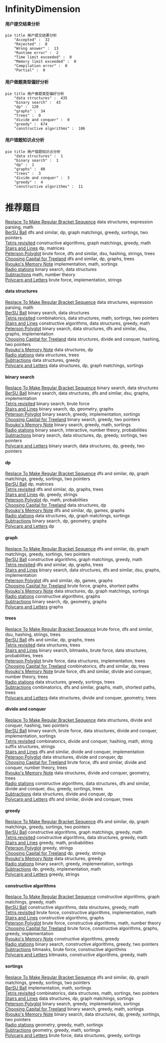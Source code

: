 # InfinityDimension
<!-- tabs:start -->
#### **用户提交结果分析**

```mermaid
pie title 用户提交结果分析
    "Accepted" :  32
    "Rejected" :  0
    "Wrong answer" :  13
    "Runtime error" :  2
    "Time limit exceeded" :  0
    "Memory limit exceeded" :  0
    "Compilation error" :  0
    "Partial" :  0
```
#### **用户做题类型偏好分析**

```mermaid
pie title 用户做题类型偏好分析
    "data structures" :  435
    "binary search" :  43
    "dp" :  120
    "graphs" :  34
    "trees" :  0
    "divide and conquer" :  0
    "greedy" :  674
    "constructive algorithms" :  106
```
#### **用户错题知识点分析**

```mermaid
pie title 用户错题知识点分析
    "data structures" :  1
    "binary search" :  1
    "dp" :  1
    "graphs" :  80
    "trees" :  3
    "divide and conquer" :  3
    "greedy" :  4
    "constructive algorithms" :  11
```
<!-- tabs:end -->
# 推荐题目
[Replace To Make Regular Bracket Sequence](http://codeforces.com/problemset/problem/612/C)		data structures,
                        expression parsing,
                        math		  
[BerSU Ball](http://codeforces.com/problemset/problem/489/B)		dfs and similar,
                        dp,
                        graph matchings,
                        greedy,
                        sortings,
                        two pointers		  
[Tetris revisited](http://codeforces.com/problemset/problem/86/B)		constructive algorithms,
                        graph matchings,
                        greedy,
                        math		  
[Stairs and Lines](http://codeforces.com/problemset/problem/498/E)		dp,
                        matrices		  
[Peterson Polyglot](http://codeforces.com/problemset/problem/778/C)		brute force,
                        dfs and similar,
                        dsu,
                        hashing,
                        strings,
                        trees		  
[Choosing Capital for Treeland](http://codeforces.com/problemset/problem/219/D)		dfs and similar,
                        dp,
                        graphs,
                        trees		  
[Ryouko's Memory Note](https://codeforces.com/contest/434/problem/A)		implementation,
                        math,
                        sortings		  
[Radio stations](http://codeforces.com/problemset/problem/762/E)		binary search,
                        data structures		  
[Subtractions](http://codeforces.com/problemset/problem/267/A)		math,
                        number theory		  
[Polycarp and Letters](http://codeforces.com/problemset/problem/864/B)		brute force,
                        implementation,
                        strings		  
<!-- tabs:start -->
#### **data structures**
[Replace To Make Regular Bracket Sequence](http://codeforces.com/problemset/problem/612/C)		data structures,
                        expression parsing,
                        math		  
[BerSU Ball](http://codeforces.com/problemset/problem/762/E)		binary search,
                        data structures		  
[Tetris revisited](http://codeforces.com/problemset/problem/1007/A)		combinatorics,
                        data structures,
                        math,
                        sortings,
                        two pointers		  
[Stairs and Lines](http://codeforces.com/problemset/problem/721/D)		constructive algorithms,
                        data structures,
                        greedy,
                        math		  
[Peterson Polyglot](http://codeforces.com/problemset/problem/1419/F)		binary search,
                        data structures,
                        dfs and similar,
                        dsu,
                        graphs,
                        implementation		  
[Choosing Capital for Treeland](http://codeforces.com/problemset/problem/1418/G)		data structures,
                        divide and conquer,
                        hashing,
                        two pointers		  
[Ryouko's Memory Note](http://codeforces.com/problemset/problem/425/C)		data structures,
                        dp		  
[Radio stations](https://codeforces.com/contest/1434/problem/D)		data structures,
                        trees		  
[Subtractions](http://codeforces.com/problemset/problem/144/E)		data structures,
                        greedy		  
[Polycarp and Letters](http://codeforces.com/problemset/problem/1389/F)		data structures,
                        dp,
                        graph matchings,
                        sortings		  
#### **binary search**
[Replace To Make Regular Bracket Sequence](http://codeforces.com/problemset/problem/762/E)		binary search,
                        data structures		  
[BerSU Ball](http://codeforces.com/problemset/problem/1419/F)		binary search,
                        data structures,
                        dfs and similar,
                        dsu,
                        graphs,
                        implementation		  
[Tetris revisited](http://codeforces.com/problemset/problem/448/D)		binary search,
                        brute force		  
[Stairs and Lines](http://codeforces.com/problemset/problem/1366/F)		binary search,
                        dp,
                        geometry,
                        graphs		  
[Peterson Polyglot](http://codeforces.com/problemset/problem/822/C)		binary search,
                        greedy,
                        implementation,
                        sortings		  
[Choosing Capital for Treeland](http://codeforces.com/problemset/problem/609/D)		binary search,
                        greedy,
                        two pointers		  
[Ryouko's Memory Note](http://codeforces.com/problemset/problem/1201/C)		binary search,
                        greedy,
                        math,
                        sortings		  
[Radio stations](http://codeforces.com/problemset/problem/1114/E)		binary search,
                        interactive,
                        number theory,
                        probabilities		  
[Subtractions](http://codeforces.com/problemset/problem/1257/D)		binary search,
                        data structures,
                        dp,
                        greedy,
                        sortings,
                        two pointers		  
[Polycarp and Letters](http://codeforces.com/problemset/problem/1492/C)		binary search,
                        data structures,
                        dp,
                        greedy,
                        two pointers		  
#### **dp**
[Replace To Make Regular Bracket Sequence](http://codeforces.com/problemset/problem/489/B)		dfs and similar,
                        dp,
                        graph matchings,
                        greedy,
                        sortings,
                        two pointers		  
[BerSU Ball](http://codeforces.com/problemset/problem/498/E)		dp,
                        matrices		  
[Tetris revisited](http://codeforces.com/problemset/problem/219/D)		dfs and similar,
                        dp,
                        graphs,
                        trees		  
[Stairs and Lines](http://codeforces.com/problemset/problem/1037/C)		dp,
                        greedy,
                        strings		  
[Peterson Polyglot](http://codeforces.com/problemset/problem/303/E)		dp,
                        math,
                        probabilities		  
[Choosing Capital for Treeland](http://codeforces.com/problemset/problem/425/C)		data structures,
                        dp		  
[Ryouko's Memory Note](https://codeforces.com/contest/918/problem/D)		dfs and similar,
                        dp,
                        games,
                        graphs		  
[Radio stations](http://codeforces.com/problemset/problem/1389/F)		data structures,
                        dp,
                        graph matchings,
                        sortings		  
[Subtractions](http://codeforces.com/problemset/problem/1366/F)		binary search,
                        dp,
                        geometry,
                        graphs		  
[Polycarp and Letters](http://codeforces.com/problemset/problem/1227/F1)		dp		  
#### **graph**
[Replace To Make Regular Bracket Sequence](http://codeforces.com/problemset/problem/489/B)		dfs and similar,
                        dp,
                        graph matchings,
                        greedy,
                        sortings,
                        two pointers		  
[BerSU Ball](http://codeforces.com/problemset/problem/86/B)		constructive algorithms,
                        graph matchings,
                        greedy,
                        math		  
[Tetris revisited](http://codeforces.com/problemset/problem/219/D)		dfs and similar,
                        dp,
                        graphs,
                        trees		  
[Stairs and Lines](http://codeforces.com/problemset/problem/1419/F)		binary search,
                        data structures,
                        dfs and similar,
                        dsu,
                        graphs,
                        implementation		  
[Peterson Polyglot](https://codeforces.com/contest/918/problem/D)		dfs and similar,
                        dp,
                        games,
                        graphs		  
[Choosing Capital for Treeland](http://codeforces.com/problemset/problem/1433/G)		brute force,
                        graphs,
                        shortest paths		  
[Ryouko's Memory Note](http://codeforces.com/problemset/problem/1389/F)		data structures,
                        dp,
                        graph matchings,
                        sortings		  
[Radio stations](http://codeforces.com/problemset/problem/323/B)		constructive algorithms,
                        graphs		  
[Subtractions](http://codeforces.com/problemset/problem/1366/F)		binary search,
                        dp,
                        geometry,
                        graphs		  
[Polycarp and Letters](http://codeforces.com/problemset/problem/1037/E)		graphs		  
#### **trees**
[Replace To Make Regular Bracket Sequence](http://codeforces.com/problemset/problem/778/C)		brute force,
                        dfs and similar,
                        dsu,
                        hashing,
                        strings,
                        trees		  
[BerSU Ball](http://codeforces.com/problemset/problem/219/D)		dfs and similar,
                        dp,
                        graphs,
                        trees		  
[Tetris revisited](https://codeforces.com/contest/1434/problem/D)		data structures,
                        trees		  
[Stairs and Lines](http://codeforces.com/problemset/problem/1479/D)		binary search,
                        bitmasks,
                        brute force,
                        data structures,
                        probabilities,
                        trees		  
[Peterson Polyglot](http://codeforces.com/problemset/problem/1511/C)		brute force,
                        data structures,
                        implementation,
                        trees		  
[Choosing Capital for Treeland](http://codeforces.com/problemset/problem/1499/F)		combinatorics,
                        dfs and similar,
                        dp,
                        trees		  
[Ryouko's Memory Note](http://codeforces.com/problemset/problem/1491/E)		brute force,
                        dfs and similar,
                        divide and conquer,
                        number theory,
                        trees		  
[Radio stations](http://codeforces.com/problemset/problem/1466/D)		data structures,
                        greedy,
                        sortings,
                        trees		  
[Subtractions](http://codeforces.com/problemset/problem/1495/D)		combinatorics,
                        dfs and similar,
                        graphs,
                        math,
                        shortest paths,
                        trees		  
[Polycarp and Letters](http://codeforces.com/problemset/problem/1303/G)		data structures,
                        divide and conquer,
                        geometry,
                        trees		  
#### **divide and conquer**
[Replace To Make Regular Bracket Sequence](http://codeforces.com/problemset/problem/1418/G)		data structures,
                        divide and conquer,
                        hashing,
                        two pointers		  
[BerSU Ball](http://codeforces.com/problemset/problem/1461/D)		binary search,
                        brute force,
                        data structures,
                        divide and conquer,
                        implementation,
                        sortings		  
[Tetris revisited](http://codeforces.com/problemset/problem/1466/G)		combinatorics,
                        divide and conquer,
                        hashing,
                        math,
                        string suffix structures,
                        strings		  
[Stairs and Lines](http://codeforces.com/problemset/problem/1490/D)		dfs and similar,
                        divide and conquer,
                        implementation		  
[Peterson Polyglot](https://codeforces.com/contest/1483/problem/C)		data structures,
                        divide and conquer,
                        dp		  
[Choosing Capital for Treeland](http://codeforces.com/problemset/problem/1491/E)		brute force,
                        dfs and similar,
                        divide and conquer,
                        number theory,
                        trees		  
[Ryouko's Memory Note](http://codeforces.com/problemset/problem/1303/G)		data structures,
                        divide and conquer,
                        geometry,
                        trees		  
[Radio stations](http://codeforces.com/problemset/problem/1494/D)		constructive algorithms,
                        data structures,
                        dfs and similar,
                        divide and conquer,
                        dsu,
                        greedy,
                        sortings,
                        trees		  
[Subtractions](http://codeforces.com/problemset/problem/1482/E)		data structures,
                        divide and conquer,
                        dp		  
[Polycarp and Letters](http://codeforces.com/problemset/problem/566/C)		dfs and similar,
                        divide and conquer,
                        trees		  
#### **greedy**
[Replace To Make Regular Bracket Sequence](http://codeforces.com/problemset/problem/489/B)		dfs and similar,
                        dp,
                        graph matchings,
                        greedy,
                        sortings,
                        two pointers		  
[BerSU Ball](http://codeforces.com/problemset/problem/86/B)		constructive algorithms,
                        graph matchings,
                        greedy,
                        math		  
[Tetris revisited](http://codeforces.com/problemset/problem/721/D)		constructive algorithms,
                        data structures,
                        greedy,
                        math		  
[Stairs and Lines](https://codeforces.com/contest/443/problem/D)		greedy,
                        math,
                        probabilities		  
[Peterson Polyglot](http://codeforces.com/problemset/problem/1251/B)		greedy,
                        strings		  
[Choosing Capital for Treeland](http://codeforces.com/problemset/problem/1037/C)		dp,
                        greedy,
                        strings		  
[Ryouko's Memory Note](http://codeforces.com/problemset/problem/144/E)		data structures,
                        greedy		  
[Radio stations](http://codeforces.com/problemset/problem/822/C)		binary search,
                        greedy,
                        implementation,
                        sortings		  
[Subtractions](https://codeforces.com/contest/918/problem/C)		dp,
                        greedy,
                        implementation,
                        math		  
[Polycarp and Letters](http://codeforces.com/problemset/problem/464/A)		greedy,
                        strings		  
#### **constructive algorithms**
[Replace To Make Regular Bracket Sequence](http://codeforces.com/problemset/problem/86/B)		constructive algorithms,
                        graph matchings,
                        greedy,
                        math		  
[BerSU Ball](http://codeforces.com/problemset/problem/721/D)		constructive algorithms,
                        data structures,
                        greedy,
                        math		  
[Tetris revisited](http://codeforces.com/problemset/problem/761/A)		brute force,
                        constructive algorithms,
                        implementation,
                        math		  
[Stairs and Lines](http://codeforces.com/problemset/problem/323/B)		constructive algorithms,
                        graphs		  
[Peterson Polyglot](http://codeforces.com/problemset/problem/1469/D)		brute force,
                        constructive algorithms,
                        math,
                        number theory		  
[Choosing Capital for Treeland](http://codeforces.com/problemset/problem/1481/D)		brute force,
                        constructive algorithms,
                        graphs,
                        greedy,
                        implementation		  
[Ryouko's Memory Note](http://codeforces.com/problemset/problem/1493/A)		constructive algorithms,
                        greedy		  
[Radio stations](http://codeforces.com/problemset/problem/1463/D)		binary search,
                        constructive algorithms,
                        greedy,
                        two pointers		  
[Subtractions](https://codeforces.com/contest/1456/problem/B)		bitmasks,
                        brute force,
                        constructive algorithms		  
[Polycarp and Letters](http://codeforces.com/problemset/problem/1492/D)		bitmasks,
                        constructive algorithms,
                        greedy,
                        math		  
#### **sortings**
[Replace To Make Regular Bracket Sequence](http://codeforces.com/problemset/problem/489/B)		dfs and similar,
                        dp,
                        graph matchings,
                        greedy,
                        sortings,
                        two pointers		  
[BerSU Ball](https://codeforces.com/contest/434/problem/A)		implementation,
                        math,
                        sortings		  
[Tetris revisited](http://codeforces.com/problemset/problem/1007/A)		combinatorics,
                        data structures,
                        math,
                        sortings,
                        two pointers		  
[Stairs and Lines](http://codeforces.com/problemset/problem/1389/F)		data structures,
                        dp,
                        graph matchings,
                        sortings		  
[Peterson Polyglot](http://codeforces.com/problemset/problem/822/C)		binary search,
                        greedy,
                        implementation,
                        sortings		  
[Choosing Capital for Treeland](http://codeforces.com/problemset/problem/1201/C)		binary search,
                        greedy,
                        math,
                        sortings		  
[Ryouko's Memory Note](http://codeforces.com/problemset/problem/1257/D)		binary search,
                        data structures,
                        dp,
                        greedy,
                        sortings,
                        two pointers		  
[Radio stations](https://codeforces.com/contest/1496/problem/C)		geometry,
                        greedy,
                        math,
                        sortings		  
[Subtractions](http://codeforces.com/problemset/problem/1495/A)		geometry,
                        greedy,
                        math,
                        sortings		  
[Polycarp and Letters](http://codeforces.com/problemset/problem/1497/A)		brute force,
                        data structures,
                        greedy,
                        sortings		  
<!-- tabs:end -->
